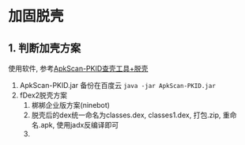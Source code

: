 # 加固脱壳

## 1. 判断加壳方案
使用软件, 参考[ApkScan-PKID查壳工具+脱壳](https://www.52pojie.cn/thread-708085-1-1.html)
1. ApkScan-PKID.jar 备份在百度云
    ```java -jar ApkScan-PKID.jar```
2. fDex2脱壳方案
    1. 梆梆企业版方案(ninebot)
    2. 脱壳后的dex统一命名为classes.dex, classes1.dex, 打包.zip, 重命名.apk, 使用jadx反编译即可
    3. 